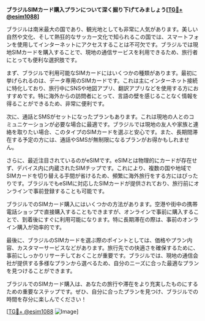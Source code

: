 **ブラジルSIMカード購入プランについて深く掘り下げてみましょう[[TG💪+ @esim1088](https://t.me/s/esim1088)]**

ブラジルは南米最大の国であり、観光地としても非常に人気があります。美しい自然や文化、そして熱狂的なサッカー文化で知られるこの国では、スマートフォンを使用してインターネットにアクセスすることは不可欠です。ブラジルでは現地SIMカードを購入することで、現地の通信サービスを利用できるため、旅行者にとっても便利な選択肢です。

まず、ブラジルで利用可能なSIMカードにはいくつかの種類があります。最初に挙げられるのは、データ専用のSIMカードです。これは主にインターネット接続に特化しており、旅行中にSNSや地図アプリ、翻訳アプリなどを使用する方におすすめです。特に海外からの訪問者にとって、言語の壁を感じることなく情報を得ることができるため、非常に便利です。

次に、通話とSMSがセットになったプランもあります。これは現地の人とのコミュニケーションが必要な場合に最適です。ブラジルでは現地の友人や家族と連絡を取りたい場合、このタイプのSIMカードを選ぶと安心です。また、長期間滞在する予定の方には、通話やSMSが無制限になるプランがお得かもしれません。

さらに、最近注目されているのがeSIMです。eSIMとは物理的にカードが存在せず、デバイス内に内蔵されたSIMチップです。これにより、複数の国や地域でSIMカードを切り替える手間が省けるため、頻繁に海外旅行をする方にはぴったりです。ブラジルでもeSIMに対応したSIMカードが提供されており、旅行前にオンラインで事前登録することも可能です。

ブラジルでのSIMカード購入にはいくつかの方法があります。空港や街中の携帯電話ショップで直接購入することもできますが、オンラインで事前に購入することで、到着後にすぐに利用可能になります。特に長期滞在の際は、事前のオンライン購入が効率的です。

最後に、ブラジルのSIMカードを選ぶ際のポイントとしては、価格やプラン内容、カスタマーサービスなどがあります。旅行先での快適さを確保するために、事前にしっかりリサーチしておくことが重要です。ブラジルでは、現地の通信会社が提供する多様なプランから選べるため、自分のニーズに合った最適なプランを見つけることができます。

ブラジルでのSIMカード購入は、あなたの旅行や滞在をより充実したものにするための重要なステップです。ぜひ、自分に合ったプランを見つけ、ブラジルでの時間を存分に楽しんでください！

[[TG💪+ @esim1088](https://t.me/s/esim1088) ![Image](https://i.postimg.cc/Y0z9fWf4/image.png)]